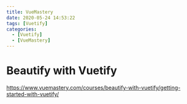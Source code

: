 ```yaml
---
title: VueMastery
date: 2020-05-24 14:53:22
tags: [Vuetify]
categories:
  - [Vuetify]
  - [VueMastery]
---
```


# Beautify with Vuetify

https://www.vuemastery.com/courses/beautify-with-vuetify/getting-started-with-vuetify/
